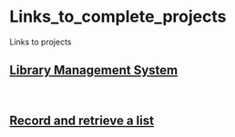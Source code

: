 # Links_to_complete_projects
Links to projects

## [Library Management System](https://lennox.pythonanywhere.com/home)

<br>

## [Record and retrieve a list](https://mccubs.pythonanywhere.com/)
